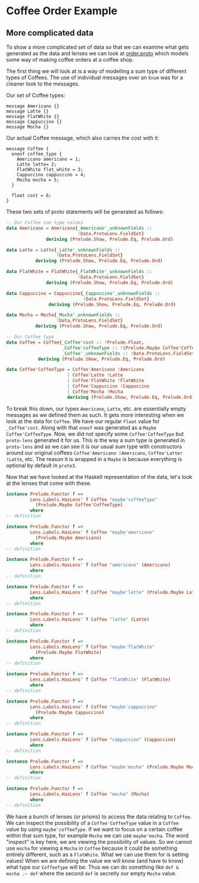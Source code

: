 # Coffee Order Example

## More complicated data

To show a more complicated set of data so that we can examine what gets generated as the data and lenses we can look at [order.proto](./proto/src/coffee/order.proto)
which models some way of making coffee orders at a coffee shop.

The first thing we will look at is a way of modelling a sum type of different types of Coffees. The use of individual messages over an `Enum` was for a cleaner look to the messages.

Our set of Coffee types:
```
message Americano {}
message Latte {}
message FlatWhite {}
message Cappuccino {}
message Mocha {}
```

Our actual Coffee message, which also carries the cost with it:
```
message Coffee {
  oneof coffee_type {
    Americano americano = 1;
    Latte latte= 2;
    FlatWhite flat_white = 3;
    Cappuccino cappuccino = 4;
    Mocha mocha = 5;
  }

  float cost = 6;
}

```

These two sets of proto statements will be generated as follows:

``` haskell
-- Our Coffee sum type values
data Americano = Americano{_Americano'_unknownFields ::
                           !Data.ProtoLens.FieldSet}
               deriving (Prelude.Show, Prelude.Eq, Prelude.Ord)

data Latte = Latte{_Latte'_unknownFields ::
                   !Data.ProtoLens.FieldSet}
           deriving (Prelude.Show, Prelude.Eq, Prelude.Ord)

data FlatWhite = FlatWhite{_FlatWhite'_unknownFields ::
                           !Data.ProtoLens.FieldSet}
               deriving (Prelude.Show, Prelude.Eq, Prelude.Ord)

data Cappuccino = Cappuccino{_Cappuccino'_unknownFields ::
                             !Data.ProtoLens.FieldSet}
                deriving (Prelude.Show, Prelude.Eq, Prelude.Ord)

data Mocha = Mocha{_Mocha'_unknownFields ::
                   !Data.ProtoLens.FieldSet}
           deriving (Prelude.Show, Prelude.Eq, Prelude.Ord)
```

``` haskell
-- Our Coffee type
data Coffee = Coffee{_Coffee'cost :: !Prelude.Float,
                     _Coffee'coffeeType :: !(Prelude.Maybe Coffee'CoffeeType),
                     _Coffee'_unknownFields :: !Data.ProtoLens.FieldSet}
            deriving (Prelude.Show, Prelude.Eq, Prelude.Ord)

data Coffee'CoffeeType = Coffee'Americano !Americano
                       | Coffee'Latte !Latte
                       | Coffee'FlatWhite !FlatWhite
                       | Coffee'Cappuccino !Cappuccino
                       | Coffee'Mocha !Mocha
                       deriving (Prelude.Show, Prelude.Eq, Prelude.Ord)
```

To break this down, our types `Americano`, `Latte`, etc. are essentially empty messages as we defined them as such. It gets more interesting when we look at the data for `Coffee`. We have our regular `Float` value for `_Coffee'cost`. Along with that `oneof` was generated as a `Maybe Coffee'CoffeeType`. Now, we did not specify some `Coffee'CoffeeType` but `proto-lens` generated it for us. This is the way a sum type is generated in `proto-lens` and as we can see it is our usual sum type with constructors around our original coffees `Coffee'Americano !Americano`, `Coffee'Latter !Latte`, etc. The reason it is wrapped in a `Maybe` is because everything is optional by default in `proto3`.

Now that we have looked at the Haskell representation of the data, let's look at the lenses that come with these.

```haskell
instance Prelude.Functor f =>
         Lens.Labels.HasLens' f Coffee "maybe'coffeeType"
           (Prelude.Maybe Coffee'CoffeeType)
         where
-- definition

instance Prelude.Functor f =>
         Lens.Labels.HasLens' f Coffee "maybe'americano"
           (Prelude.Maybe Americano)
         where
-- definition

instance Prelude.Functor f =>
         Lens.Labels.HasLens' f Coffee "americano" (Americano)
         where
-- definition

instance Prelude.Functor f =>
         Lens.Labels.HasLens' f Coffee "maybe'latte" (Prelude.Maybe Latte)
         where
-- definition

instance Prelude.Functor f =>
         Lens.Labels.HasLens' f Coffee "latte" (Latte)
         where
-- definition

instance Prelude.Functor f =>
         Lens.Labels.HasLens' f Coffee "maybe'flatWhite"
           (Prelude.Maybe FlatWhite)
         where
-- definition

instance Prelude.Functor f =>
         Lens.Labels.HasLens' f Coffee "flatWhite" (FlatWhite)
         where
-- definition

instance Prelude.Functor f =>
         Lens.Labels.HasLens' f Coffee "maybe'cappuccino"
           (Prelude.Maybe Cappuccino)
         where
-- definition

instance Prelude.Functor f =>
         Lens.Labels.HasLens' f Coffee "cappuccino" (Cappuccino)
         where
-- definition

instance Prelude.Functor f =>
         Lens.Labels.HasLens' f Coffee "maybe'mocha" (Prelude.Maybe Mocha)
         where
-- definition

instance Prelude.Functor f =>
         Lens.Labels.HasLens' f Coffee "mocha" (Mocha)
         where
-- definition
```

We have a bunch of lenses (or prisms) to access the data relating to `Coffee`. We can inspect the possibility of a `Coffee'CoffeeType` value in a `Coffee` value by using `maybe'coffeeType`. If we want to focus on a certain coffee within that sum type, for example `Mocha` we can use `maybe'mocha`. The word "inspect" is key here, we are viewing the possibility of values. So we cannot use `mocha` for viewing a `Mocha` in `Coffee` because it could be something entirely different, such as a `FlatWhite`. What we can use them for is setting values! When we are defining the value we will know (and have to know) what type our `CoffeeType` will be. Thus we can do something like `def & mocha .~ def` where the second `def` is secretly our empty `Mocha` value.
